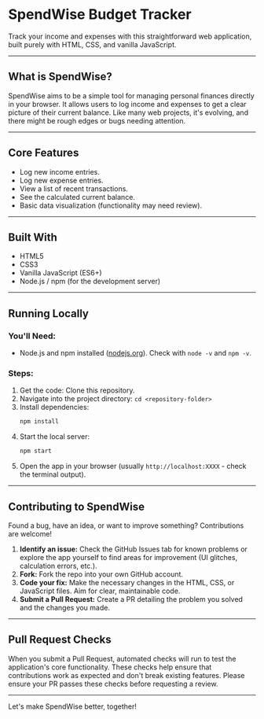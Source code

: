 # SpendWise Budget Tracker

Track your income and expenses with this straightforward web application, built purely with HTML, CSS, and vanilla JavaScript.

---

## What is SpendWise?

SpendWise aims to be a simple tool for managing personal finances directly in your browser. It allows users to log income and expenses to get a clear picture of their current balance. Like many web projects, it's evolving, and there might be rough edges or bugs needing attention.

---

## Core Features

*   Log new income entries.
*   Log new expense entries.
*   View a list of recent transactions.
*   See the calculated current balance.
*   Basic data visualization (functionality may need review).

---

## Built With

*   HTML5
*   CSS3
*   Vanilla JavaScript (ES6+)
*   Node.js / npm (for the development server)

---

## Running Locally

### You'll Need:

*   Node.js and npm installed ([nodejs.org](https://nodejs.org/)). Check with `node -v` and `npm -v`.

### Steps:

1.  Get the code: Clone this repository.
2.  Navigate into the project directory: `cd <repository-folder>`
3.  Install dependencies:
    ```bash
    npm install
    ```
4.  Start the local server:
    ```bash
    npm start
    ```
5.  Open the app in your browser (usually `http://localhost:XXXX` - check the terminal output).

---

## Contributing to SpendWise

Found a bug, have an idea, or want to improve something? Contributions are welcome!

1.  **Identify an issue:** Check the GitHub Issues tab for known problems or explore the app yourself to find areas for improvement (UI glitches, calculation errors, etc.).
2.  **Fork:** Fork the repo into your own GitHub account.
3.    **Code your fix:** Make the necessary changes in the HTML, CSS, or JavaScript files. Aim for clear, maintainable code.
4.  **Submit a Pull Request:** Create a PR detailing the problem you solved and the changes you made.

---

## Pull Request Checks

When you submit a Pull Request, automated checks will run to test the application's core functionality. These checks help ensure that contributions work as expected and don't break existing features. Please ensure your PR passes these checks before requesting a review.

---

Let's make SpendWise better, together!
